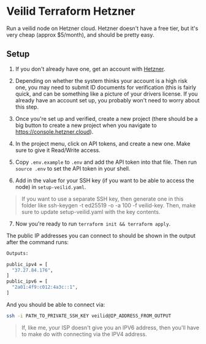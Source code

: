 # Veilid Terraform Hetzner

Run a veilid node on Hetzner cloud. Hetzner doesn't have a free tier, but it's very cheap (approx $5/month), and should be pretty easy.

## Setup

1. If you don't already have one, get an account with [Hetzner](https://www.hetzner.com/cloud/).

2. Depending on whether the system thinks your account is a high risk one, you may need to submit ID documents for verification (this is fairly quick, and can be something like a picture of your drivers license. If you already have an account set up, you probably won't need to worry about this step.

3. Once you're set up and verified, create a new project (there should be a big button to create a new project when you navigate to https://console.hetzner.cloud).

4. In the project menu, click on API tokens, and create a new one. Make sure to give it Read/Write access.

5. Copy `.env.example` to `.env` and add the API token into that file. Then run `source .env` to set the API token in your shell.

6. Add in the value for your SSH key (if you want to be able to access the node) in `setup-veilid.yaml`.

> If you want to use a separate SSH key, then generate one in this folder like ssh-keygen -t ed25519 -o -a 100 -f veilid-key. Then, make sure to update setup-veilid.yaml with the key contents.

7. Now you're ready to run `terraform init && terraform apply`.

The public IP addresses you can connect to should be shown in the output after the command runs:

```sh
Outputs:

public_ipv4 = [
  "37.27.84.176",
]
public_ipv6 = [
  "2a01:4f9:c012:4a3c::1",
]
```

And you should be able to connect via:

```sh
ssh -i PATH_TO_PRIVATE_SSH_KEY veilid@IP_ADDRESS_FROM_OUTPUT
```

> If, like me, your ISP doesn't give you an IPV6 address, then you'll have to make do with connecting via the IPV4 address.